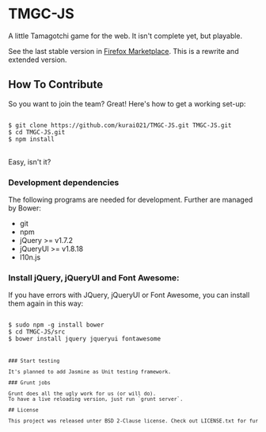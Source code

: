 # TMGC-JS

A little Tamagotchi game for the web. It isn't complete yet, but playable.

See the last stable version in [Firefox Marketplace](https://marketplace.firefox.com/app/tmgc-js/).
This is a rewrite and extended version.

## How To Contribute

So you want to join the team? Great!
Here's how to get a working set-up:

<pre>
<code>
$ git clone https://github.com/kurai021/TMGC-JS.git TMGC-JS.git
$ cd TMGC-JS.git
$ npm install
</code>
</pre>

Easy, isn't it?

### Development dependencies

The following programs are needed for development. Further are managed by Bower:

 * git
 * npm
 * jQuery >= v1.7.2
 * jQueryUI >= v1.8.18
 * l10n.js

### Install jQuery, jQueryUI and Font Awesome:

If you have errors with JQuery, jQueryUI or Font Awesome, you can install them again in this way:

<pre>
<code>
$ sudo npm -g install bower
$ cd TMGC-JS/src
$ bower install jquery jqueryui fontawesome
<code>
<pre>

### Start testing

It's planned to add Jasmine as Unit testing framework.

### Grunt jobs

Grunt does all the ugly work for us (or will do).
To have a live reloading version, just run `grunt server`.

## License

This project was released unter BSD 2-Clause license. Check out LICENSE.txt for further information.

